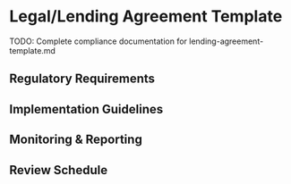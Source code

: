 # Legal/Lending Agreement Template

TODO: Complete compliance documentation for lending-agreement-template.md

## Regulatory Requirements

## Implementation Guidelines

## Monitoring & Reporting

## Review Schedule
